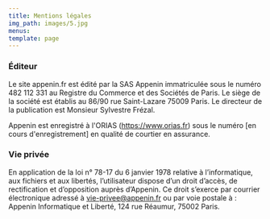 ```yaml
---
title: Mentions légales
img_path: images/5.jpg
menus:
template: page
---
```

### Éditeur

Le site appenin.fr est édité par la SAS Appenin immatriculée sous le numéro 482 112 331 au Registre du Commerce et des Sociétés de Paris.
Le siège de la société est établis au 86/90 rue Saint-Lazare 75009 Paris.
Le directeur de la publication est Monsieur Sylvestre Frézal.

Appenin est enregistré à l'ORIAS (https://www.orias.fr) sous le numéro [en cours d'enregistrement] en qualité de courtier en assurance. 

### Vie privée

En application de la loi n° 78-17 du 6 janvier 1978 relative à l’informatique, aux fichiers et aux libertés, l’utilisateur dispose d’un droit d’accès, de rectification et d’opposition auprès d’Appenin. Ce droit s’exerce par courrier électronique adressé à <a href="mailto:vie-privee@appenin.fr">vie-privee@appenin.fr</a> ou par voie postale à : Appenin Informatique et Liberté, 124 rue Réaumur, 75002 Paris.
